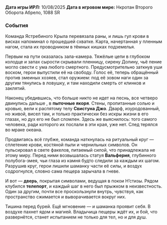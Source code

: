 **Дата игры ИРЛ:** 10/08/2025
**Дата в игровом мире:** Нкротан Второго Оборота Абрело, 1088 SR
### События 
Команда Ястребиного Крыла перевязала раны, и лишь гул крови в висках напоминал о прошедшей схватке. Карта, начертанная у пленным нагом, стала их проводником в тёмных кишках подземелья.

Первым на пути оказалась зала-камера. Тяжёлые цепи в глубоком колодце и запах сырости скрывали пленницу, сирену Долину, чьё пение могло свести с ума любого смертного. Предусмотрительно заткнув уши воском, герои выпустили её на свободу. Голос её, теперь обращённый против змеиных хозяев, стал оружием: под её зовом наги один за другим тянулись в ловушку, и там находили смерть от клинков и заклятий.

Наконец убедившись, что больше никто не идет на песнь, все четверо двинулись дальше , в **пыточные якоря**. Стены, пропитанные солью и кровью, вели к распятому телу **Свистуна Джо**. Дварф, изуродованный, но живой, висел там, и только практически без искры жизни в его глазах, но дух его не был сломлен. Здесь же выяснилось: того самого человека, ради которого их послали в эти края, уже нет. След терялся во мраке океана.

Продвигаясь всё глубже, команда наткнулась на ритуальный круг — сплетение крови, костяной пыли и чернильных символов. Он пульсировал в свете факелов, питаемый силой, что принадлежала не этому миру. Перед ними возвышалась статуя **Вальферия**, глубинного полубога-змея, чьи глаза из камня будто следили за каждым их шагом. Разрушив круг, герои лишили шаманку части её силы, и воздух содрогнулся, словно сама пещера зарычала в гневе.

И вот — **дверь**, покрытая символами, ведущая в покои Н’стизы. Рядом клубился **телепорт**, и каждый шаг в него был прыжком в неизвестность. Один за другим, почти все проскользнули внутрь, чувствуя, как пространство сжимается и выворачивается вокруг них.

Тишина перед бурей. Ещё мгновение — и шаманка проявит себя. В воздухе пахнет ядом и магией. Владычица пещеры ждёт их, и бой, что развернётся, станет испытанием не только для тел, но и для душ.